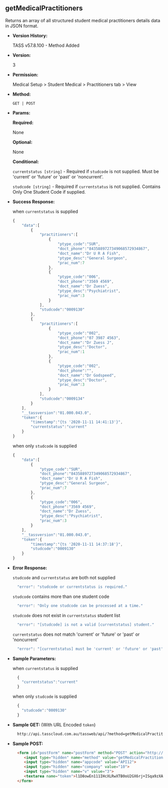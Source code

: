 **getMedicalPractitioners**
----
  Returns an array of all structured student medical practitioners details data in JSON format.
  
* **Version History:**

  TASS v57.8.100 - Method Added

* **Version:**

  3

* **Permission:**

  Medical Setup > Student Medical > Practitioners tab > View

* **Method:**

  `GET | POST`
  
*  **Params:**

   **Required:**

   None

   **Optional:**

   None

   **Conditional:**

    `currentstatus [string]` - Required if `studcode` is not supplied. Must be 'current' or 'future' or 'past' or 'noncurrent'.
 
    `studcode [string]` - Required if `currentstatus` is not supplied. Contains Only One Student Code if supplied.

* **Success Response:**

    when `currentstatus` is supplied
    ```javascript
    {
        "data":[
            {
                "practitioners":[
                    {
                        "ptype_code":"SUR",
                        "doct_phone":"8435889727349068572934867",
                        "doct_name":"Dr U R A Fish",
                        "ptype_desc":"General Surgeon",
                        "prac_num":7
                    },
                    {
                        "ptype_code":"006",
                        "doct_phone":"3569 4569",
                        "doct_name":"Dr Zuess",
                        "ptype_desc":"Psychiatrist",
                        "prac_num":3
                    }
                ],
                "studcode":"0009130"
            },
            {
                "practitioners":[
                    {
                        "ptype_code":"002",
                        "doct_phone":"07 3987 4563",
                        "doct_name":"Dr Zuess J",
                        "ptype_desc":"Doctor",
                        "prac_num":1
                    },
                    {
                        "ptype_code":"002",
                        "doct_phone":"",
                        "doct_name":"Dr Godspeed",
                        "ptype_desc":"Doctor",
                        "prac_num":3
                    }
                ],
                "studcode":"0009134"
            }
        ],
        "__tassversion":"01.000.043.0",
        "token":{
            "timestamp":"{ts '2020-11-11 14:41:13'}",
            "currentstatus":"current"
        }
    }
    ```

    when only `studcode` is supplied
    ```javascript
    {
        "data":[
            {
                "ptype_code":"SUR",
                "doct_phone":"8435889727349068572934867",
                "doct_name":"Dr U R A Fish",
                "ptype_desc":"General Surgeon",
                "prac_num":7
            },
            {
                "ptype_code":"006",
                "doct_phone":"3569 4569",
                "doct_name":"Dr Zuess",
                "ptype_desc":"Psychiatrist",
                "prac_num":3
            }
        ],
        "__tassversion":"01.000.043.0",
        "token":{
            "timestamp":"{ts '2020-11-11 14:37:18'}",
            "studcode":"0009130"
        }
    }
    ```
 
* **Error Response:**

    `studcode` and `currentstatus` are both not supplied
    ```javascript
      "error": "studcode or currentstatus is required."
    ```

    `studcode` contains more than one student code
    ```javascript
      "error": "Only one studcode can be processed at a time."
    ```

    `studcode` does not exist in `currentstatus` student list
    ```javascript
      "error": "[studcode] is not a valid [currentstatus] student."
    ```

    `currentstatus` does not match 'current' or 'future' or 'past' or 'noncurrent'
    ```javascript
      "error": "[currentstatus] must be 'current' or 'future' or 'past' or 'noncurrent'."
    ```

* **Sample Parameters:**

    when `currentstatus` is supplied
  ```javascript
    {
      "currentstatus":"current"
    }
  ```

    when only `studcode` is supplied
  ```javascript
    {
      "studcode":"0009130"
    }
  ```

* **Sample GET:** (With URL Encoded `token`)

  ```HTML
    http://api.tasscloud.com.au/tassweb/api/?method=getMedicalPractitioners&appcode=API12&company=10&v=3&token=l1D8owEn111IHcXLRwXTB0oU2GX6rj%2BISqa9zXA8We3J3mwgjW5pdUvFK3%2FIZ4mJ4bMyfKTmEoup%2B3tTE9GeLQ%3D%3D
  ```
  
* **Sample POST:**

  ```HTML
    <form id="postForm" name="postForm" method="POST" action="http://api.tasscloud.com.au/tassweb/api/">
       <input type="hidden" name="method" value="getMedicalPractitioners">
       <input type="hidden" name="appcode" value="API12">
       <input type="hidden" name="company" value="10">
       <input type="hidden" name="v" value="3">
       <textarea name="token">l1D8owEn111IHcXLRwXTB0oU2GX6rj+ISqa9zXA8We3J3mwgjW5pdUvFK3/IZ4mJ4bMyfKTmEoup+3tTE9GeLQ==</textarea>
    </form>
  ```